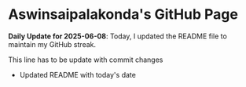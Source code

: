 # Aswinsaipalakonda's GitHub Page



**Daily Update for 2025-06-08**: Today, I updated the README file to maintain my GitHub streak.

This line has to be update with commit changes 
 - Updated README with today's date
